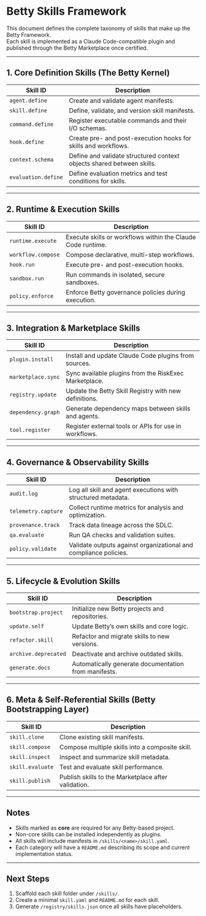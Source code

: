 # Betty Skills Framework


This document defines the complete taxonomy of skills that make up the Betty Framework.  
Each skill is implemented as a Claude Code-compatible plugin and published through the Betty Marketplace once certified.

---

## 1. Core Definition Skills (The Betty Kernel)

| Skill ID | Description |
|-----------|--------------|
| `agent.define` | Create and validate agent manifests. |
| `skill.define` | Define, validate, and version skill manifests. |
| `command.define` | Register executable commands and their I/O schemas. |
| `hook.define` | Create pre- and post-execution hooks for skills and workflows. |
| `context.schema` | Define and validate structured context objects shared between skills. |
| `evaluation.define` | Define evaluation metrics and test conditions for skills. |

---

## 2. Runtime & Execution Skills

| Skill ID | Description |
|-----------|--------------|
| `runtime.execute` | Execute skills or workflows within the Claude Code runtime. |
| `workflow.compose` | Compose declarative, multi-step workflows. |
| `hook.run` | Execute pre- and post-execution hooks. |
| `sandbox.run` | Run commands in isolated, secure sandboxes. |
| `policy.enforce` | Enforce Betty governance policies during execution. |

---

## 3. Integration & Marketplace Skills

| Skill ID | Description |
|-----------|--------------|
| `plugin.install` | Install and update Claude Code plugins from sources. |
| `marketplace.sync` | Sync available plugins from the RiskExec Marketplace. |
| `registry.update` | Update the Betty Skill Registry with new definitions. |
| `dependency.graph` | Generate dependency maps between skills and agents. |
| `tool.register` | Register external tools or APIs for use in workflows. |

---

## 4. Governance & Observability Skills

| Skill ID | Description |
|-----------|--------------|
| `audit.log` | Log all skill and agent executions with structured metadata. |
| `telemetry.capture` | Collect runtime metrics for analysis and optimization. |
| `provenance.track` | Track data lineage across the SDLC. |
| `qa.evaluate` | Run QA checks and validation suites. |
| `policy.validate` | Validate outputs against organizational and compliance policies. |

---

## 5. Lifecycle & Evolution Skills

| Skill ID | Description |
|-----------|--------------|
| `bootstrap.project` | Initialize new Betty projects and repositories. |
| `update.self` | Update Betty’s own skills and core logic. |
| `refactor.skill` | Refactor and migrate skills to new versions. |
| `archive.deprecated` | Deactivate and archive outdated skills. |
| `generate.docs` | Automatically generate documentation from manifests. |

---

## 6. Meta & Self-Referential Skills (Betty Bootstrapping Layer)

| Skill ID | Description |
|-----------|--------------|
| `skill.clone` | Clone existing skill manifests. |
| `skill.compose` | Compose multiple skills into a composite skill. |
| `skill.inspect` | Inspect and summarize skill metadata. |
| `skill.evaluate` | Test and evaluate skill performance. |
| `skill.publish` | Publish skills to the Marketplace after validation. |

---

## Notes

- Skills marked as **core** are required for any Betty-based project.
- Non-core skills can be installed independently as plugins.
- All skills will include manifests in `/skills/<name>/skill.yaml`.
- Each category will have a `README.md` describing its scope and current implementation status.

---

## Next Steps

1. Scaffold each skill folder under `/skills/`.
2. Create a minimal `skill.yaml` and `README.md` for each skill.
3. Generate `/registry/skills.json` once all skills have placeholders.
